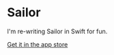 Sailor
============

I'm re-writing Sailor in Swift for fun.

[Get it in the app store](https://itunes.apple.com/app/id416574379)
